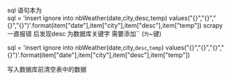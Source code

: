 

sql 语句本为  
sql = 'insert ignore into nbWeather(date,city,desc,temp) values("{}","{}","{}","{}")'.format(item["date"],item["city"],item["desc"],item["temp"])
scrapy 一直报错
后发现desc 为数据库关键字 需要添加``  (`为`~键)

sql = 'insert ignore into nbWeather(date,city,`desc`,`temp`) values("{}","{}","{}","{}")'.format(item["date"],item["city"],item["desc"],item["temp"])

写入数据库前清空表中的数据
